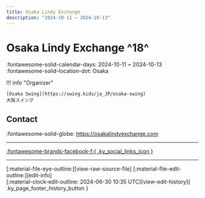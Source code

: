 ```yaml
---
title: Osaka Lindy Exchange
description: "2024-10-11 ~ 2024-10-13"
---
```


# Osaka Lindy Exchange ^18^

:fontawesome-solid-calendar-days: 2024-10-11 ~ 2024-10-13  
:fontawesome-solid-location-dot: Osaka  

!!! info "Organizer"

    [Osaka Swing](https://swing.kids/ja_JP/osaka-swing)  
    大阪スイング  

## Contact

:fontawesome-solid-globe: <https://osakalindyexchange.com>  

---

 [:fontawesome-brands-facebook-f:{ .ky_social_links_icon }](https://www.facebook.com/events/2524406597767653)

---

<div class="ky_page_footer" markdown>
<div class="ky_page_footer_trailing" markdown="span">
[:material-file-eye-outline:][view-raw-source-file]
[:material-file-edit-outline:][edit-info]
</div>
<div class="ky_page_footer_leading" markdown="span">
[:material-clock-edit-outline: 2024-06-30 10:35 UTC][view-edit-history]{ .ky_page_footer_history_button }
</div>
</div>

[view-raw-source-file]: https://github.com/swingdance/events/blob/main/2024/ja_JP/osaka-lindy-exchange-2024.json "View Raw Source File"
[edit-info]: https://github.com/swingdance/events/issues/new?assignees=&labels=update+event&projects=&template=03-update_entity.yml&title=Update%20Event%3A%202024%2Fja_JP%20%E2%80%A2%20Osaka%20Lindy%20Exchange&region=ja_JP&year=2024&id=osaka-lindy-exchange-2024&name=Osaka%20Lindy%20Exchange&org_id=osaka-swing "Edit Info"

[view-edit-history]: https://github.com/swingdance/events/commits/main/2024/ja_JP/osaka-lindy-exchange-2024.json "View Edit History"
